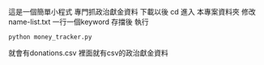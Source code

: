 這是一個簡單小程式 專門抓政治獻金資料 
下載以後
cd 進入 本專案資料夾
修改name-list.txt
一行一個keyword
存擋後
執行
```
python money_tracker.py
```
就會有donations.csv 裡面就有csv的政治獻金資料

